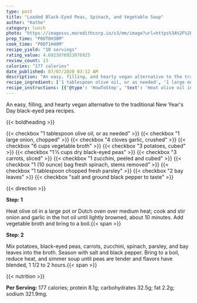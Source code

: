 ```yaml
---
type: post
title: "Loaded Black-Eyed Peas, Spinach, and Vegetable Soup"
author: "Kathe"
category: lunch
photo: "https://imagesvc.meredithcorp.io/v3/mm/image?url=https%3A%2F%2Fimages.media-allrecipes.com%2Fuserphotos%2F967820.jpg"
prep_time: "P0DT0H30M"
cook_time: "P0DT1H40M"
recipe_yield: "10 servings"
rating_value: 4.6923076923076925
review_count: 13
calories: "177 calories"
date_published: 07/07/2020 03:12 AM
description: "An easy, filling, and hearty vegan alternative to the traditional New Year's Day black-eyed pea recipes."
recipe_ingredient: ['1 tablespoon olive oil, or as needed', '1 large onion, chopped', '4 cloves garlic, crushed', '6 cups vegetable broth', '3 potatoes, cubed', '1\u2009½ cups dry black-eyed peas', '3 carrots, sliced', '1 zucchini, peeled and cubed', '1 (10 ounce) bag fresh spinach, stems removed', '1 tablespoon chopped fresh parsley', '2 bay leaves', 'salt and ground black pepper to taste']
recipe_instructions: [{'@type': 'HowToStep', 'text': 'Heat olive oil in a large pot or Dutch oven over medium heat; cook and stir onion and garlic in the hot oil until lightly browned, about 10 minutes. Add vegetable broth and bring to a boil.\n'}, {'@type': 'HowToStep', 'text': 'Mix potatoes, black-eyed peas, carrots, zucchini, spinach, parsley, and bay leaves into the broth. Season with salt and black pepper. Bring to a boil, reduce heat, and simmer soup until peas are tender and flavors have blended, 1 1/2 to 2 hours.\n'}]
---
```


An easy, filling, and hearty vegan alternative to the traditional New Year's Day black-eyed pea recipes. 

{{< boldheading >}}

{{< checkbox "1 tablespoon olive oil, or as needed" >}}
{{< checkbox "1 large onion, chopped" >}}
{{< checkbox "4 cloves garlic, crushed" >}}
{{< checkbox "6 cups vegetable broth" >}}
{{< checkbox "3  potatoes, cubed" >}}
{{< checkbox "1 ½ cups dry black-eyed peas" >}}
{{< checkbox "3  carrots, sliced" >}}
{{< checkbox "1  zucchini, peeled and cubed" >}}
{{< checkbox "1 (10 ounce) bag fresh spinach, stems removed" >}}
{{< checkbox "1 tablespoon chopped fresh parsley" >}}
{{< checkbox "2  bay leaves" >}}
{{< checkbox "salt and ground black pepper to taste" >}}


{{< direction >}}

**Step: 1**

Heat olive oil in a large pot or Dutch oven over medium heat; cook and stir onion and garlic in the hot oil until lightly browned, about 10 minutes. Add vegetable broth and bring to a boil.{{< span >}}

**Step: 2**

Mix potatoes, black-eyed peas, carrots, zucchini, spinach, parsley, and bay leaves into the broth. Season with salt and black pepper. Bring to a boil, reduce heat, and simmer soup until peas are tender and flavors have blended, 1 1/2 to 2 hours.{{< span >}}

{{< nutrition >}}

**Per Serving:** 177 calories; protein 8.1g; carbohydrates 32.5g; fat 2.2g; sodium 321.9mg.